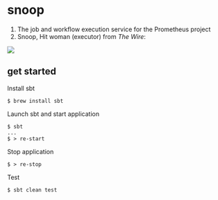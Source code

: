# snoop

1. The job and workflow execution service for the Prometheus project
1. Snoop, Hit woman (executor) from *The Wire*:

![](http://i.telegraph.co.uk/multimedia/archive/01846/snoopSUM_1846833c.jpg)

## get started
Install sbt
```
$ brew install sbt
```
Launch sbt and start application
```
$ sbt
...
$ > re-start
```
Stop application
```
$ > re-stop
```
Test
```
$ sbt clean test

```